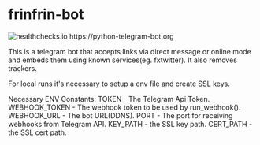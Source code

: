 # frinfrin-bot
<img src="https://healthchecks.io/badge/23227592-d434-4fe4-9fb2-c9a4e7/H_EPQhcZ-2.svg" alt="healthchecks.io">
https://python-telegram-bot.org

This is a telegram bot that accepts links via direct message or online mode and embeds them using known services(eg. fxtwitter). It also removes trackers.

For local runs it's necessary to setup a env file and create SSL keys.

Necessary ENV Constants:
TOKEN - The Telegram Api Token.
WEBHOOK_TOKEN - The webhook token to be used by run_webhook().
WEBHOOK_URL - The bot URL(DDNS).
PORT - The port for receiving webhooks from Telegram API.
KEY_PATH - the SSL key path.
CERT_PATH - the SSL cert path.
